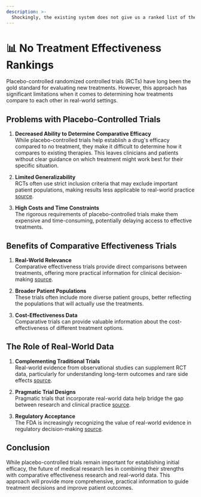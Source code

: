 ```yaml
---
description: >-
  Shockingly, the existing system does not give us a ranked list of the most safe and effective treatments for a given condition.
---
```


# 📊 No Treatment Effectiveness Rankings

Placebo-controlled randomized controlled trials (RCTs) have long been the gold standard for evaluating new treatments. However, this approach has significant limitations when it comes to determining how treatments compare to each other in real-world settings.

## Problems with Placebo-Controlled Trials
1. **Decreased Ability to Determine Comparative Efficacy**  
   While placebo-controlled trials help establish a drug's efficacy compared to no treatment, they make it difficult to determine how it compares to existing therapies. This leaves clinicians and patients without clear guidance on which treatment might work best for their specific situation.

2. **Limited Generalizability**  
   RCTs often use strict inclusion criteria that may exclude important patient populations, making results less applicable to real-world practice [source](https://pmc.ncbi.nlm.nih.gov/articles/PMC6223979/).

3. **High Costs and Time Constraints**  
   The rigorous requirements of placebo-controlled trials make them expensive and time-consuming, potentially delaying access to effective treatments.

## Benefits of Comparative Effectiveness Trials
1. **Real-World Relevance**  
   Comparative effectiveness trials provide direct comparisons between treatments, offering more practical information for clinical decision-making [source](https://bmcmedicine.biomedcentral.com/articles/10.1186/s12916-018-1038-2).

2. **Broader Patient Populations**  
   These trials often include more diverse patient groups, better reflecting the populations that will actually use the treatments.

3. **Cost-Effectiveness Data**  
   Comparative trials can provide valuable information about the cost-effectiveness of different treatment options.

## The Role of Real-World Data
1. **Complementing Traditional Trials**  
   Real-world evidence from observational studies can supplement RCT data, particularly for understanding long-term outcomes and rare side effects [source](https://www.ncbi.nlm.nih.gov/pmc/articles/PMC6033114/).

2. **Pragmatic Trial Designs**  
   Pragmatic trials that incorporate real-world data help bridge the gap between research and clinical practice [source](https://www.nejm.org/doi/full/10.1056/NEJMra1510059).

3. **Regulatory Acceptance**  
   The FDA is increasingly recognizing the value of real-world evidence in regulatory decision-making [source](https://www.fda.gov/media/120060/download).

## Conclusion
While placebo-controlled trials remain important for establishing initial efficacy, the future of medical research lies in combining their strengths with comparative effectiveness research and real-world data. This approach will provide more comprehensive, practical information to guide treatment decisions and improve patient outcomes.
